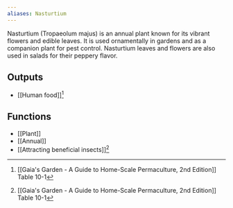 ```yaml
---
aliases: Nasturtium
---
```

Nasturtium (Tropaeolum majus) is an annual plant known for its vibrant flowers and edible leaves. It is used ornamentally in gardens and as a companion plant for pest control. Nasturtium leaves and flowers are also used in salads for their peppery flavor.
## Outputs
- [[Human food]][^1]
## Functions
- [[Plant]]
- [[Annual]]
- [[Attracting beneficial insects]][^1]

[^1]: [[Gaia's Garden - A Guide to Home-Scale Permaculture, 2nd Edition]] Table 10-1
